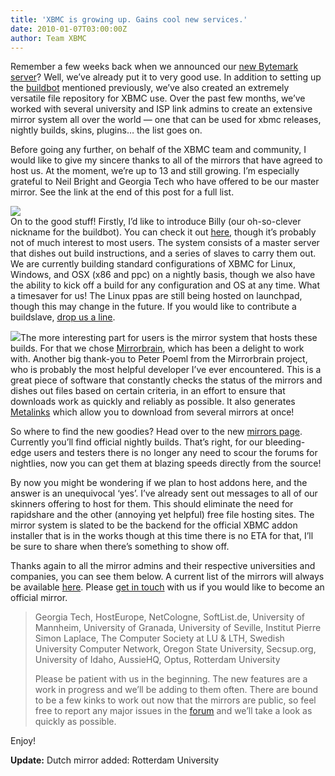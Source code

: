 ```yaml
---
title: 'XBMC is growing up. Gains cool new services.'
date: 2010-01-07T03:00:00Z
author: Team XBMC
---
```

Remember a few weeks back when we announced our [new Bytemark server](/article/welcome-bytemark-hosting-sponsor)? Well, we’ve already put it to very good use. In addition to setting up the [buildbot](http://buildbot.net/) mentioned previously, we’ve also created an extremely versatile file repository for XBMC use. Over the past few months, we’ve worked with several university and ISP link admins to create an extensive mirror system all over the world — one that can be used for xbmc releases, nightly builds, skins, plugins… the list goes on.

 Before going any further, on behalf of the XBMC team and community, I would like to give my sincere thanks to all of the mirrors that have agreed to host us. At the moment, we’re up to 13 and still growing. I’m especially grateful to Neil Bright and Georgia Tech who have offered to be our master mirror. See the link at the end of this post for a full list.

   
[![](/images/blog/buildbot-header-text-transparent.png)](http://buildbot.net/)  
 On to the good stuff! Firstly, I’d like to introduce Billy (our oh-so-clever nickname for the buildbot). You can check it out [here](http://buildbot.xbmc.org/), though it’s probably not of much interest to most users. The system consists of a master server that dishes out build instructions, and a series of slaves to carry them out. We are currently building standard configurations of XBMC for Linux, Windows, and OSX (x86 and ppc) on a nightly basis, though we also have the ability to kick off a build for any configuration and OS at any time. What a timesaver for us! The Linux ppas are still being hosted on launchpad, though this may change in the future. If you would like to contribute a buildslave, [drop us a line](https://kodi.wiki/about/contact/).

 [![](https://mirrorbrain.org/static/images/gehirn-181x100.png)](https://mirrorbrain.org/)The more interesting part for users is the mirror system that hosts these builds. For that we chose [Mirrorbrain](https://mirrorbrain.org/), which has been a delight to work with. Another big thank-you to Peter Poeml from the Mirrorbrain project, who is probably the most helpful developer I’ve ever encountered. This is a great piece of software that constantly checks the status of the mirrors and dishes out files based on certain criteria, in an effort to ensure that downloads work as quickly and reliably as possible. It also generates [Metalinks](http://www.metalinker.org/) which allow you to download from several mirrors at once!

 So where to find the new goodies? Head over to the new [mirrors page](http://mirrors.xbmc.org). Currently you’ll find official nightly builds. That’s right, for our bleeding-edge users and testers there is no longer any need to scour the forums for nightlies, now you can get them at blazing speeds directly from the source!

 By now you might be wondering if we plan to host addons here, and the answer is an unequivocal ‘yes’. I’ve already sent out messages to all of our skinners offering to host for them. This should eliminate the need for rapidshare and the other (annoying yet helpful) free file hosting sites. The mirror system is slated to be the backend for the official XBMC addon installer that is in the works though at this time there is no ETA for that, I’ll be sure to share when there’s something to show off.

 Thanks again to all the mirror admins and their respective universities and companies, you can see them below. A current list of the mirrors will always be available [here](http://mirrors.xbmc.org/list.html). Please [get in touch](https://kodi.wiki/about/contact/) with us if you would like to become an official mirror.

 
> Georgia Tech, HostEurope, NetCologne, SoftList.de, University of Mannheim, University of Granada, University of Seville, Institut Pierre Simon Laplace, The Computer Society at LU & LTH, Swedish University Computer Network, Oregon State University, Secsup.org, University of Idaho, AussieHQ, Optus, Rotterdam University
> 
>   Please be patient with us in the beginning. The new features are a work in progress and we’ll be adding to them often. There are bound to be a few kinks to work out now that the mirrors are public, so feel free to report any major issues in the [forum](https://forum.kodi.tv/forumdisplay.php?fid=35) and we’ll take a look as quickly as possible.

 Enjoy!

 **Update:** Dutch mirror added: Rotterdam University

 